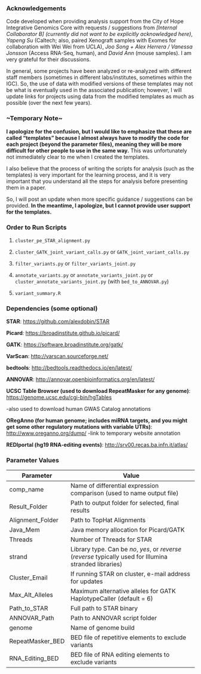 ### Acknowledgements ###
Code developed when providing analysis support from the City of Hope Integrative Genomics Core with requests / suggestions from *[Internal Collaborator B] (currently did not want to be explicitly acknowledged here)*, *Yapeng Su* (Caltech; also, paired Xenograft samples with Exomes for collaboration with Wei Wei from UCLA), *Joo Song + Alex Herrera / Vanessa Jonsson* (Access RNA-Seq, human), and *David Ann* (mouse samples).  I am very grateful for their discussions.

In general, some projects have been analyzed or re-analyzed with different staff members (sometimes in different labs/institutes, sometimes within the IGC).  So, the use of data with modified versions of these templates may not be what is eventually used in the associated publication; however, I will update links for projects using data from the modified templates as much as possible (over the next few years).


### \~Temporary Note\~ ###
**I apologize for the confusion, but I would like to emphasize that these are called “templates” because I almost always have to modify the code for each project (beyond the parameter files), meaning they will be more difficult for other people to use in the same way.**  This was unfortunately not immediately clear to me when I created the templates.

I also believe that the process of writing the scripts for analysis (such as the templates) is very important for the learning process, and it is very important that you understand all the steps for analysis before presenting them in a paper.

So, I will post an update when more specific guidance / suggestions can be provided.  **In the meantime, I apologize, but I cannot provide user support for the templates.**


### Order to Run Scripts ###

1) `cluster_pe_STAR_alignment.py`

2) `cluster_GATK_joint_variant_calls.py` or `GATK_joint_variant_calls.py`

3) `filter_variants.py` or `filter_variants_joint.py`

4) `annotate_variants.py` or `annotate_variants_joint.py` or `cluster_annotate_variants_joint.py` (with `bed_to_ANNOVAR.py`)

5) `variant_summary.R`


### Dependencies (some optional) ###

**STAR**: https://github.com/alexdobin/STAR

**Picard**: https://broadinstitute.github.io/picard/

**GATK**: https://software.broadinstitute.org/gatk/

**VarScan**: http://varscan.sourceforge.net/

**bedtools**: http://bedtools.readthedocs.io/en/latest/

**ANNOVAR**: http://annovar.openbioinformatics.org/en/latest/

**UCSC Table Browser (used to download RepeatMasker for any genome)**: https://genome.ucsc.edu/cgi-bin/hgTables

-also used to download human GWAS Catalog annotations

**ORegAnno (for human genome; includes miRNA targets, and you might get some other regulatory mutations with variable UTRs)**: http://www.oreganno.org/dump/
-link to temporary website annotation

**REDIportal (hg19 RNA-editing events)**: http://srv00.recas.ba.infn.it/atlas/


### Parameter Values ###
| Parameter | Value|
|---|---|
|comp_name	| Name of differential expression comparison (used to name output file)
|Result_Folder|Path to output folder for selected, final results|
|Alignment_Folder|Path to TopHat Alignments|
|Java_Mem|Java memory allocation for Picard/GATK|
|Threads|Number of Threads for STAR|
|strand|Library type.  Can be *no*, *yes*, or *reverse* (*reverse* typically used for Illumina stranded libraries)|
|Cluster_Email|If running STAR on cluster, e-mail address for updates|
|Max_Alt_Alleles|Maximum alternative alleles for GATK HaplotypeCaller (default = 6)|
|Path_to_STAR|Full path to STAR binary|
|ANNOVAR_Path|Path to ANNOVAR script folder|
|genome|Name of genome build|
|RepeatMasker_BED|BED file of repetitive elements to exclude variants|
|RNA_Editing_BED|BED file of RNA editing elements to exclude variants|

